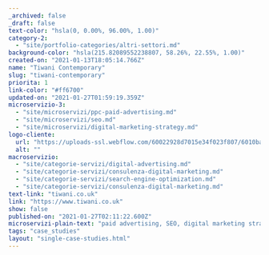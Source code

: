 ```yaml
---
_archived: false
_draft: false
text-color: "hsla(0, 0.00%, 96.00%, 1.00)"
category-2:
  - "site/portfolio-categories/altri-settori.md"
background-color: "hsla(215.82089552238807, 58.26%, 22.55%, 1.00)"
created-on: "2021-01-13T18:05:14.766Z"
name: "Tiwani Contemporary"
slug: "tiwani-contemporary"
priorita: 1
link-color: "#ff6700"
updated-on: "2021-01-27T01:59:19.359Z"
microservizio-3:
  - "site/microservizi/ppc-paid-advertising.md"
  - "site/microservizi/seo.md"
  - "site/microservizi/digital-marketing-strategy.md"
logo-cliente:
  url: "https://uploads-ssl.webflow.com/60022928d7015e34f023f807/6010ba929cd61d7edeaea536_60022928d7015e37d223fb92_client_0000s_0027_logo-1.png"
  alt: ""
macroservizio:
  - "site/categorie-servizi/digital-advertising.md"
  - "site/categorie-servizi/consulenza-digital-marketing.md"
  - "site/categorie-servizi/search-engine-optimization.md"
  - "site/categorie-servizi/consulenza-digital-marketing.md"
text-link: "tiwani.co.uk"
link: "https://www.tiwani.co.uk"
show: false
published-on: "2021-01-27T02:11:22.600Z"
microservizi-plain-text: "paid advertising, SEO, digital marketing strategy"
tags: "case_studies"
layout: "single-case-studies.html"
---
```



